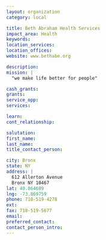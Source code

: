 ```yaml
---
layout: organization
category: local

title: Beth Abraham Health Services
impact_area: Health
keywords: 
location_services: 
location_offices: 
website: www.bethabe.org

description: 
mission: |
  "we make life better for people"

cash_grants: 
grants: 
service_opp: 
services: 

learn: 
cont_relationship: 

salutation: 
first_name: 
last_name: 
title_contact_person: 

city: Bronx
state: NY
address: |
  612 Allerton Avenue  
  Bronx NY 10467
lat: 40.864689
lng: -73.869759
phone: 718-519-4278
ext: 
fax: 718-519-5677
email: 
preferred_contact: 
contact_person_intro: 
---
```

